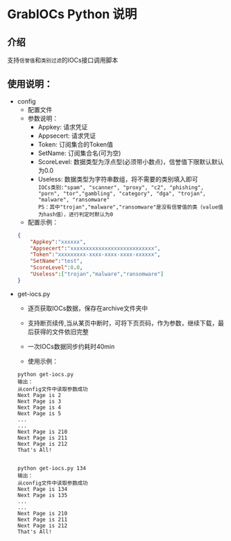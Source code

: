 # GrabIOCs Python 说明    
## 介绍   
支持`信誉值`和`类别过滤`的IOCs接口调用脚本

## 使用说明：
* config
    * 配置文件
    * 参数说明：
        * Appkey: 请求凭证
        * Appsecert: 请求凭证
        * Token: 订阅集合的Token值
        * SetName: 订阅集合名(可为空)
        * ScoreLevel: 数据类型为浮点型(必须带小数点)，信誉值下限默认默认为0.0
        * Useless: 数据类型为字符串数组，将不需要的类别填入即可    
        `IOCs类别:"spam", "scanner", "proxy", "c2", "phishing", "porn", "tor","gambling", "category", "dga", "trojan", "malware", "ransomware"`   
        `PS：其中"trojan","malware","ransomware"是没有信誉值的类（value值为hash值），进行判定时默认为0`
    * 配置示例：
    ```json
    {
        "Appkey":"xxxxxx",
        "Appsecert":"xxxxxxxxxxxxxxxxxxxxxxxxxxx",
        "Token":"xxxxxxxxx-xxxx-xxxx-xxxx-xxxxxx",
        "SetName":"test",
        "ScoreLevel":0.0,
        "Useless":["trojan","malware","ransomware"]
    }
    ```
* get-iocs.py
    * 逐页获取IOCs数据，保存在archive文件夹中
    * 支持断页续传,当从某页中断时，可将下页页码，作为参数，继续下载，最后获得的文件依旧完整
    * 一次IOCs数据同步约耗时40min

    * 使用示例：
    ```shell
    python get-iocs.py
    输出：
    从config文件中读取参数成功
    Next Page is 2
    Next Page is 3
    Next Page is 4
    Next Page is 5
    ...
    ...
    Next Page is 210
    Next Page is 211
    Next Page is 212
    That's All!


    python get-iocs.py 134
    输出：
    从config文件中读取参数成功
    Next Page is 134
    Next Page is 135
    ...
    ...
    Next Page is 210
    Next Page is 211
    Next Page is 212
    That's All!

    ```

